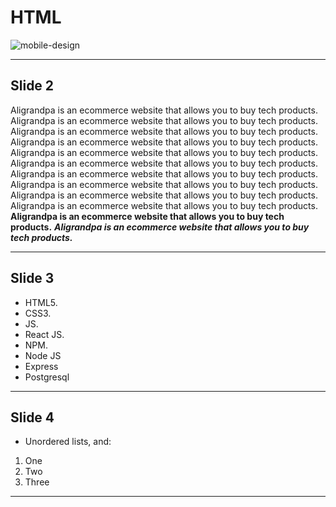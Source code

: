 # HTML
  ![mobile-design](https://c6c8j7x5.rocketcdn.me/wp-content/uploads/2022/07/CSS-list-style-and-counter-style.png)

  ---
  
  ## Slide 2
  Aligrandpa is an ecommerce website that allows you to buy tech products.
  Aligrandpa is an ecommerce website that allows you to buy tech products.
  Aligrandpa is an ecommerce website that allows you to buy tech products.
  Aligrandpa is an ecommerce website that allows you to buy tech products.
  Aligrandpa is an ecommerce website that allows you to buy tech products.
  Aligrandpa is an ecommerce website that allows you to buy tech products.
  Aligrandpa is an ecommerce website that allows you to buy tech products.
  Aligrandpa is an ecommerce website that allows you to buy tech products.
  Aligrandpa is an ecommerce website that allows you to buy tech products.
  Aligrandpa is an ecommerce website that allows you to buy tech products.
  **Aligrandpa is an ecommerce website that allows you to buy tech products.**
  ***Aligrandpa is an ecommerce website that allows you to buy tech products.***

  ---
  
  ## Slide 3
  -  HTML5.
  -  CSS3.
  -  JS.
  -  React JS.
  -  NPM.
  -  Node JS
  -  Express
  -  Postgresql
   
  ---
  
  ## Slide 4
  * Unordered lists, and:
  1. One
  1. Two
  1. Three
   
  ---
  